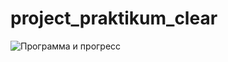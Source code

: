 # project_praktikum_clear
![Программа и прогресс]([https://github.com/KsandrVenom/shift_challenge_2022_1/blob/main/1.png](https://github.com/KsandrVenom/project_praktikum_clear/blob/main/2023-06-06_170142.png))
